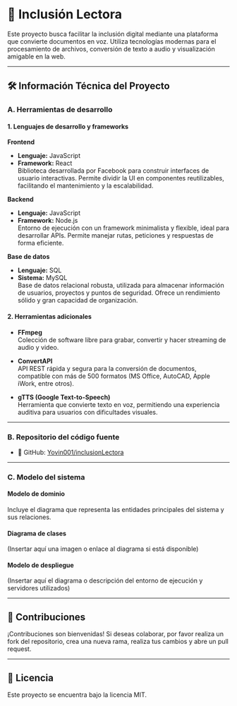# 📘 Inclusión Lectora

Este proyecto busca facilitar la inclusión digital mediante una plataforma que convierte documentos en voz. Utiliza tecnologías modernas para el procesamiento de archivos, conversión de texto a audio y visualización amigable en la web.

---

## 🛠️ Información Técnica del Proyecto

### A. Herramientas de desarrollo

#### 1. Lenguajes de desarrollo y frameworks

**Frontend**  
- **Lenguaje:** JavaScript  
- **Framework:** React  
  Biblioteca desarrollada por Facebook para construir interfaces de usuario interactivas. Permite dividir la UI en componentes reutilizables, facilitando el mantenimiento y la escalabilidad.

**Backend**  
- **Lenguaje:** JavaScript  
- **Framework:** Node.js  
  Entorno de ejecución con un framework minimalista y flexible, ideal para desarrollar APIs. Permite manejar rutas, peticiones y respuestas de forma eficiente.

**Base de datos**  
- **Lenguaje:** SQL  
- **Sistema:** MySQL  
  Base de datos relacional robusta, utilizada para almacenar información de usuarios, proyectos y puntos de seguridad. Ofrece un rendimiento sólido y gran capacidad de organización.

#### 2. Herramientas adicionales

- **FFmpeg**  
  Colección de software libre para grabar, convertir y hacer streaming de audio y video.

- **ConvertAPI**  
  API REST rápida y segura para la conversión de documentos, compatible con más de 500 formatos (MS Office, AutoCAD, Apple iWork, entre otros).

- **gTTS (Google Text-to-Speech)**  
  Herramienta que convierte texto en voz, permitiendo una experiencia auditiva para usuarios con dificultades visuales.

---

### B. Repositorio del código fuente

- 🔗 GitHub: [Yovin001/inclusionLectora](https://github.com/Yovin001/inclusionLectora)

---

### C. Modelo del sistema

#### Modelo de dominio  
Incluye el diagrama que representa las entidades principales del sistema y sus relaciones.

#### Diagrama de clases  
(Insertar aquí una imagen o enlace al diagrama si está disponible)

#### Modelo de despliegue  
(Insertar aquí el diagrama o descripción del entorno de ejecución y servidores utilizados)

---

## 🚀 Contribuciones

¡Contribuciones son bienvenidas! Si deseas colaborar, por favor realiza un fork del repositorio, crea una nueva rama, realiza tus cambios y abre un pull request.

---

## 📄 Licencia

Este proyecto se encuentra bajo la licencia MIT.
